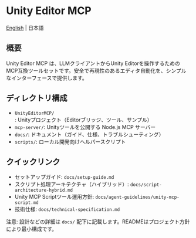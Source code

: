 # Unity Editor MCP

[English](README.md) | 日本語

## 概要

Unity Editor MCP は、LLMクライアントからUnity Editorを操作するためのMCP互換ツールセットです。安全で再現性のあるエディタ自動化を、シンプルなインターフェースで提供します。

## ディレクトリ構成

- `UnityEditorMCP/`: Unityプロジェクト（Editorブリッジ、ツール、サンプル）
- `mcp-server/`: Unityツールを公開する Node.js MCP サーバー
- `docs/`: ドキュメント（ガイド、仕様、トラブルシューティング）
- `scripts/`: ローカル開発向けヘルパースクリプト

## クイックリンク

- セットアップガイド: `docs/setup-guide.md`
- スクリプト処理アーキテクチャ（ハイブリッド）: `docs/script-architecture-hybrid.md`
- Unity MCP Scriptツール運用方針: `docs/agent-guidelines/unity-mcp-script.md`
- 技術仕様: `docs/technical-specification.md`

注意: 設計などの詳細は `docs/` 配下に記載します。READMEはプロジェクト方針により最小構成です。

